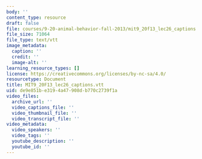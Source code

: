 ```yaml
---
body: ''
content_type: resource
draft: false
file: courses/9-20-animal-behavior-fall-2013/mit9_20f13_lec26_captions.vtt
file_size: 71064
file_type: text/vtt
image_metadata:
  caption: ''
  credit: ''
  image-alt: ''
learning_resource_types: []
license: https://creativecommons.org/licenses/by-nc-sa/4.0/
resourcetype: Document
title: MIT9_20F13_lec26_captions.vtt
uid: de9e851b-e319-4a47-908d-b770c2739f1a
video_files:
  archive_url: ''
  video_captions_file: ''
  video_thumbnail_file: ''
  video_transcript_file: ''
video_metadata:
  video_speakers: ''
  video_tags: ''
  youtube_description: ''
  youtube_id: ''
---
```


